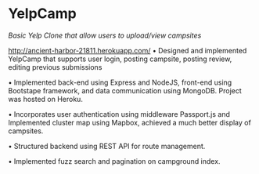 # YelpCamp
*Basic Yelp Clone that allow users to upload/view campsites*  

http://ancient-harbor-21811.herokuapp.com/
•	Designed and implemented YelpCamp that supports user login, posting campsite, posting review, editing previous submissions

•	Implemented back-end using Express and NodeJS, front-end using Bootstape framework, and data communication using MongoDB.  Project was hosted on Heroku.

•	Incorporates user authentication using middleware Passport.js and Implemented cluster map using Mapbox, achieved a much better display of campsites.

•	Structured backend using REST API for route management.

•	Implemented fuzz search and pagination on campground index.